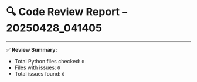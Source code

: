 # 🔍 Code Review Report – 20250428_041405

---

✅ **Review Summary:**
- Total Python files checked: `0`
- Files with issues: `0`
- Total issues found: `0`
